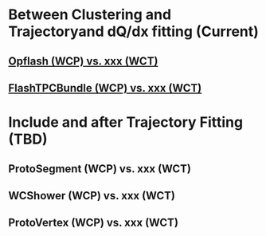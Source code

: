 #  Between Clustering and Trajectoryand dQ/dx fitting (Current)

## [Opflash (WCP) vs. xxx (WCT)](./QLBundles/Opflash.md)

## [FlashTPCBundle (WCP) vs. xxx (WCT)](./QLBundles/Bundle.md)

##

# Include and after Trajectory Fitting (TBD)

## ProtoSegment (WCP) vs. xxx (WCT)

## WCShower (WCP) vs. xxx (WCT)

## ProtoVertex (WCP) vs. xxx (WCT) 
